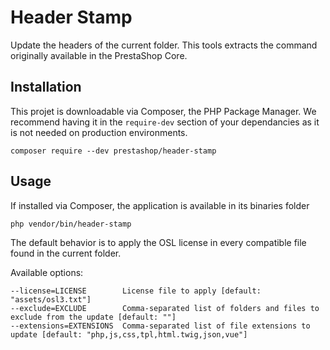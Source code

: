 # Header Stamp

Update the headers of the current folder. This tools extracts the command originally available in the PrestaShop Core.

## Installation

This projet is downloadable via Composer, the PHP Package Manager. We recommend having it in the `require-dev` section of your dependancies as it is not needed on production environments.

```
composer require --dev prestashop/header-stamp
```

## Usage

If installed via Composer, the application is available in its binaries folder

```
php vendor/bin/header-stamp
```

The default behavior is to apply the OSL license in every compatible file found in the current folder.

Available options:

```
--license=LICENSE        License file to apply [default: "assets/osl3.txt"]
--exclude=EXCLUDE        Comma-separated list of folders and files to exclude from the update [default: ""]
--extensions=EXTENSIONS  Comma-separated list of file extensions to update [default: "php,js,css,tpl,html.twig,json,vue"]
```